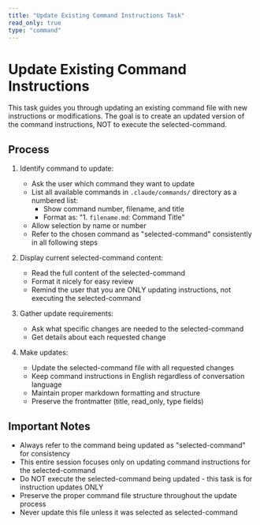 ```yaml
---
title: "Update Existing Command Instructions Task"
read_only: true
type: "command"
---
```


# Update Existing Command Instructions

This task guides you through updating an existing command file with new instructions or modifications. The goal is to create an updated version of the command instructions, NOT to execute the selected-command.

## Process

1. Identify command to update:
   - Ask the user which command they want to update
   - List all available commands in `.claude/commands/` directory as a numbered list:
     - Show command number, filename, and title
     - Format as: "1. `filename.md`: Command Title"
   - Allow selection by name or number
   - Refer to the chosen command as "selected-command" consistently in all following steps

2. Display current selected-command content:
   - Read the full content of the selected-command
   - Format it nicely for easy review
   - Remind the user that you are ONLY updating instructions, not executing the selected-command

3. Gather update requirements:
   - Ask what specific changes are needed to the selected-command
   - Get details about each requested change

4. Make updates:
   - Update the selected-command file with all requested changes
   - Keep command instructions in English regardless of conversation language
   - Maintain proper markdown formatting and structure
   - Preserve the frontmatter (title, read_only, type fields)

## Important Notes

- Always refer to the command being updated as "selected-command" for consistency
- This entire session focuses only on updating command instructions for the selected-command
- Do NOT execute the selected-command being updated - this task is for instruction updates ONLY
- Preserve the proper command file structure throughout the update process
- Never update this file unless it was selected as selected-command
